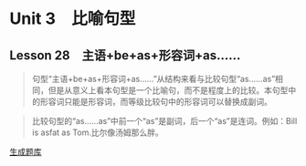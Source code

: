 ﻿ # Unit 3　比喻句型
 ## Lesson 28　主语+be+as+形容词+as……
 
> 句型“主语+be+as+形容词+as……”从结构来看与比较句型“as……as”相同，但是从意义上看本句型是一个比喻句，而不是程度上的比较。本句型中的形容词只能是形容词，而等级比较句中的形容词可以替换成副词。

> 比较句型的“as……as”中前一个“as”是副词，后一个“as”是连词。例如：Bill is asfat as Tom.比尔像汤姆那么胖。


 [生成题库](./question/f028.json)